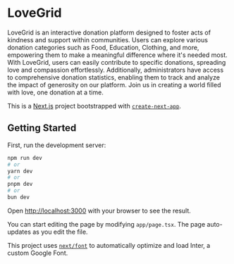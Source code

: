 # LoveGrid

LoveGrid is an interactive donation platform designed to foster acts of kindness and support within communities. Users can explore various donation categories such as Food, Education, Clothing, and more, empowering them to make a meaningful difference where it's needed most. With LoveGrid, users can easily contribute to specific donations, spreading love and compassion effortlessly. Additionally, administrators have access to comprehensive donation statistics, enabling them to track and analyze the impact of generosity on our platform. Join us in creating a world filled with love, one donation at a time.

This is a [Next.js](https://nextjs.org/) project bootstrapped with [`create-next-app`](https://github.com/vercel/next.js/tree/canary/packages/create-next-app).

## Getting Started

First, run the development server:

```bash
npm run dev
# or
yarn dev
# or
pnpm dev
# or
bun dev
```

Open [http://localhost:3000](http://localhost:3000) with your browser to see the result.

You can start editing the page by modifying `app/page.tsx`. The page auto-updates as you edit the file.

This project uses [`next/font`](https://nextjs.org/docs/basic-features/font-optimization) to automatically optimize and load Inter, a custom Google Font.
